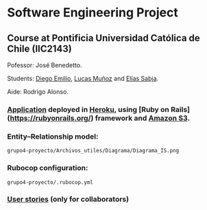 # Software Engineering Project

## Course at Pontificia Universidad Católica de Chile (IIC2143)

Pofessor: José Benedetto.

Students: [Diego Emilio](https://github.com/DiegoEmilio01), [Lucas Muñoz](https://github.com/Luckbox314) and [Elías Sabja](https://github.com/EliasSabja).

Aide: Rodrigo Alonso.

### [Application](https://swipe-eat.herokuapp.com/) deployed in [Heroku](https://www.heroku.com/), using [Ruby on Rails] (https://rubyonrails.org/) framework and [Amazon S3](https://aws.amazon.com/es/s3/).

### Entity–Relationship model:

`grupo4-proyecto/Archivos_utiles/Diagrama/Diagrama_IS.png`

### Rubocop configuration:

`grupo4-proyecto/.rubocop.yml`

### [User stories](https://trello.com/b/1NwNDwc7/todo-list-relatos-de-usuario) (only for collaborators)
